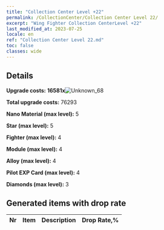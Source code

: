 ```yaml
---
title: "Collection Center Level +22"
permalink: /CollectionCenter/Collection Center Level 22/
excerpt: "Wing Fighter Collection CenterLevel +22"
last_modified_at: 2023-07-25
locale: en
ref: "Collection Center Level 22.md"
toc: false
classes: wide
---
```



## Details

 **Upgrade costs:** **16581x**![Unknown_68](/images/item/bh_img25_p.png)

 **Total upgrade costs:** 76293

 **Nano Material (max level):** 5

 **Star (max level):** 5

 **Fighter (max level):** 4

 **Module (max level):** 4

 **Alloy (max level):** 4

 **Pilot EXP Card (max level):** 4

 **Diamonds (max level):** 3

## Generated items with drop rate

  |  Nr |     Item   |    Description   |  Drop Rate,% |
  |:----|:----------:|:-----------------|:-------------|

